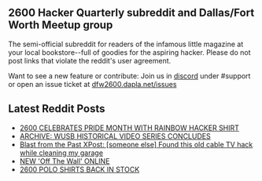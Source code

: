 ## 2600 Hacker Quarterly subreddit and Dallas/Fort Worth Meetup group
The semi-official subreddit for readers of the infamous little magazine at your local bookstore--full of goodies for the aspiring hacker. Please do not post links that violate the reddit's user agreement.

Want to see a new feature or contribute: 
Join us in [discord](https://dfw2600.dapla.net/chat) under #support or open an issue ticket at [dfw2600.dapla.net/issues](https://dfw2600.dapla.net/issues)

## Latest Reddit Posts
<!-- BLOG-POST-LIST:START -->
- [2600 CELEBRATES PRIDE MONTH WITH RAINBOW HACKER SHIRT](https://2600.com/content/2600-celebrates-pride-month-rainbow-hacker-shirt)
- [ARCHIVE: WUSB HISTORICAL VIDEO SERIES CONCLUDES](https://2600.com/content/archive-wusb-historical-video-series-concludes)
- [Blast from the Past XPost: [someone else] Found this old cable TV hack while cleaning my garage](https://www.reddit.com/r/2600/comments/13x31uh/blast_from_the_past_xpost_someone_else_found_this/)
- [NEW 'Off The Wall' ONLINE](https://2600.com/wall/30-05-2023)
- [2600 POLO SHIRTS BACK IN STOCK](https://2600.com/content/2600-polo-shirts-back-stock)
<!-- BLOG-POST-LIST:END -->

